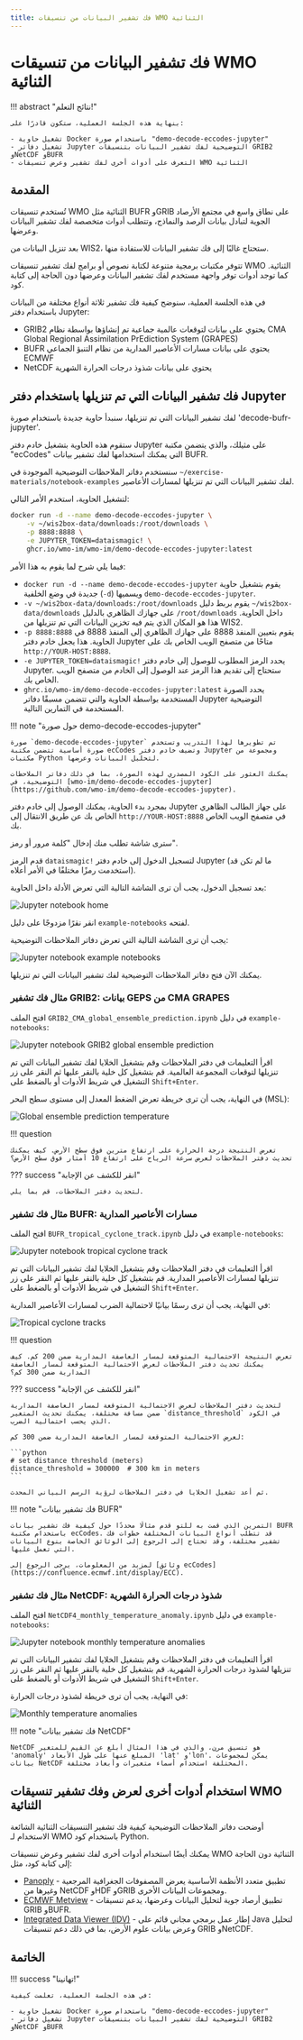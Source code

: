 ```yaml
---
title: فك تشفير البيانات من تنسيقات WMO الثنائية
---
```


# فك تشفير البيانات من تنسيقات WMO الثنائية

!!! abstract "نتائج التعلم!"

    بنهاية هذه الجلسة العملية، ستكون قادرًا على:

    - تشغيل حاوية Docker باستخدام صورة "demo-decode-eccodes-jupyter"
    - تشغيل دفاتر Jupyter التوضيحية لفك تشفير البيانات بتنسيقات GRIB2 وNetCDF وBUFR
    - التعرف على أدوات أخرى لفك تشفير وعرض تنسيقات WMO الثنائية

## المقدمة

تُستخدم تنسيقات WMO الثنائية مثل BUFR وGRIB على نطاق واسع في مجتمع الأرصاد الجوية لتبادل بيانات الرصد والنماذج، وتتطلب أدوات متخصصة لفك تشفير البيانات وعرضها.

بعد تنزيل البيانات من WIS2، ستحتاج غالبًا إلى فك تشفير البيانات للاستفادة منها.

تتوفر مكتبات برمجية متنوعة لكتابة نصوص أو برامج لفك تشفير تنسيقات WMO الثنائية. كما توجد أدوات توفر واجهة مستخدم لفك تشفير البيانات وعرضها دون الحاجة إلى كتابة كود.

في هذه الجلسة العملية، سنوضح كيفية فك تشفير ثلاثة أنواع مختلفة من البيانات باستخدام دفتر Jupyter:

- GRIB2 يحتوي على بيانات لتوقعات عالمية جماعية تم إنشاؤها بواسطة نظام CMA Global Regional Assimilation PrEdiction System (GRAPES)
- BUFR يحتوي على بيانات مسارات الأعاصير المدارية من نظام التنبؤ الجماعي ECMWF
- NetCDF يحتوي على بيانات شذوذ درجات الحرارة الشهرية

## فك تشفير البيانات التي تم تنزيلها باستخدام دفتر Jupyter

لفك تشفير البيانات التي تم تنزيلها، سنبدأ حاوية جديدة باستخدام صورة 'decode-bufr-jupyter'.

ستقوم هذه الحاوية بتشغيل خادم دفتر Jupyter على مثيلك، والذي يتضمن مكتبة "ecCodes" التي يمكنك استخدامها لفك تشفير بيانات BUFR.

سنستخدم دفاتر الملاحظات التوضيحية الموجودة في `~/exercise-materials/notebook-examples` لفك تشفير البيانات التي تم تنزيلها لمسارات الأعاصير.

لتشغيل الحاوية، استخدم الأمر التالي:

```bash
docker run -d --name demo-decode-eccodes-jupyter \
    -v ~/wis2box-data/downloads:/root/downloads \
    -p 8888:8888 \
    -e JUPYTER_TOKEN=dataismagic! \
    ghcr.io/wmo-im/wmo-im/demo-decode-eccodes-jupyter:latest
```

فيما يلي شرح لما يقوم به هذا الأمر:

- `docker run -d --name demo-decode-eccodes-jupyter` يقوم بتشغيل حاوية جديدة في وضع الخلفية (`-d`) ويسميها `demo-decode-eccodes-jupyter`.
- `-v ~/wis2box-data/downloads:/root/downloads` يقوم بربط دليل `~/wis2box-data/downloads` على جهازك الظاهري بالدليل `/root/downloads` داخل الحاوية. هذا هو المكان الذي يتم فيه تخزين البيانات التي تم تنزيلها من WIS2.
- `-p 8888:8888` يقوم بتعيين المنفذ 8888 على جهازك الظاهري إلى المنفذ 8888 في الحاوية. هذا يجعل خادم دفتر Jupyter متاحًا من متصفح الويب الخاص بك على `http://YOUR-HOST:8888`.
- `-e JUPYTER_TOKEN=dataismagic!` يحدد الرمز المطلوب للوصول إلى خادم دفتر Jupyter. ستحتاج إلى تقديم هذا الرمز عند الوصول إلى الخادم من متصفح الويب الخاص بك.
- `ghrc.io/wmo-im/demo-decode-eccodes-jupyter:latest` يحدد الصورة المستخدمة بواسطة الحاوية والتي تتضمن مسبقًا دفاتر Jupyter التوضيحية المستخدمة في التمارين التالية.

!!! note "حول صورة demo-decode-eccodes-jupyter"

    صورة `demo-decode-eccodes-jupyter` تم تطويرها لهذا التدريب وتستخدم صورة أساسية تتضمن مكتبة ecCodes وتضيف خادم دفتر Jupyter ومجموعة من مكتبات Python لتحليل البيانات وعرضها.

    يمكنك العثور على الكود المصدري لهذه الصورة، بما في ذلك دفاتر الملاحظات التوضيحية، في [wmo-im/demo-decode-eccodes-jupyter](https://github.com/wmo-im/demo-decode-eccodes-jupyter).

بمجرد بدء الحاوية، يمكنك الوصول إلى خادم دفتر Jupyter على جهاز الطالب الظاهري الخاص بك عن طريق الانتقال إلى `http://YOUR-HOST:8888` في متصفح الويب الخاص بك.

سترى شاشة تطلب منك إدخال "كلمة مرور أو رمز".

قدم الرمز `dataismagic!` لتسجيل الدخول إلى خادم دفتر Jupyter (ما لم تكن قد استخدمت رمزًا مختلفًا في الأمر أعلاه).

بعد تسجيل الدخول، يجب أن ترى الشاشة التالية التي تعرض الأدلة داخل الحاوية:

![Jupyter notebook home](../assets/img/jupyter-files-screen1.png)

انقر نقرًا مزدوجًا على دليل `example-notebooks` لفتحه.

يجب أن ترى الشاشة التالية التي تعرض دفاتر الملاحظات التوضيحية:

![Jupyter notebook example notebooks](../assets/img/jupyter-files-screen2.png)

يمكنك الآن فتح دفاتر الملاحظات التوضيحية لفك تشفير البيانات التي تم تنزيلها.

### مثال فك تشفير GRIB2: بيانات GEPS من CMA GRAPES

افتح الملف `GRIB2_CMA_global_ensemble_prediction.ipynb` في دليل `example-notebooks`:

![Jupyter notebook GRIB2 global ensemble prediction](../assets/img/jupyter-grib2-global-ensemble-prediction.png)

اقرأ التعليمات في دفتر الملاحظات وقم بتشغيل الخلايا لفك تشفير البيانات التي تم تنزيلها لتوقعات المجموعة العالمية. قم بتشغيل كل خلية بالنقر عليها ثم النقر على زر التشغيل في شريط الأدوات أو بالضغط على `Shift+Enter`.

في النهاية، يجب أن ترى خريطة تعرض الضغط المعدل إلى مستوى سطح البحر (MSL):

![Global ensemble prediction temperature](../assets/img/grib2-global-ensemble-prediction-map.png)

!!! question 

    تعرض النتيجة درجة الحرارة على ارتفاع مترين فوق سطح الأرض. كيف يمكنك تحديث دفتر الملاحظات لعرض سرعة الرياح على ارتفاع 10 أمتار فوق سطح الأرض؟

??? success "انقر للكشف عن الإجابة"

    لتحديث دفتر الملاحظات، قم بما يلي.

### مثال فك تشفير BUFR: مسارات الأعاصير المدارية

افتح الملف `BUFR_tropical_cyclone_track.ipynb` في دليل `example-notebooks`:

![Jupyter notebook tropical cyclone track](../assets/img/jupyter-tropical-cyclone-track.png)

اقرأ التعليمات في دفتر الملاحظات وقم بتشغيل الخلايا لفك تشفير البيانات التي تم تنزيلها لمسارات الأعاصير المدارية. قم بتشغيل كل خلية بالنقر عليها ثم النقر على زر التشغيل في شريط الأدوات أو بالضغط على `Shift+Enter`.

في النهاية، يجب أن ترى رسمًا بيانيًا لاحتمالية الضرب لمسارات الأعاصير المدارية:

![Tropical cyclone tracks](../assets/img/tropical-cyclone-track-map.png)

!!! question 

    تعرض النتيجة الاحتمالية المتوقعة لمسار العاصفة المدارية ضمن 200 كم. كيف يمكنك تحديث دفتر الملاحظات لعرض الاحتمالية المتوقعة لمسار العاصفة المدارية ضمن 300 كم؟

??? success "انقر للكشف عن الإجابة"

    لتحديث دفتر الملاحظات لعرض الاحتمالية المتوقعة لمسار العاصفة المدارية ضمن مسافة مختلفة، يمكنك تحديث المتغير `distance_threshold` في الكود الذي يحسب احتمالية الضرب.

    لعرض الاحتمالية المتوقعة لمسار العاصفة المدارية ضمن 300 كم:

    ```python
    # set distance threshold (meters)
    distance_threshold = 300000  # 300 km in meters
    ```

    ثم أعد تشغيل الخلايا في دفتر الملاحظات لرؤية الرسم البياني المحدث.

!!! note "فك تشفير بيانات BUFR"

    التمرين الذي قمت به للتو قدم مثالًا محددًا حول كيفية فك تشفير بيانات BUFR باستخدام مكتبة ecCodes. قد تتطلب أنواع البيانات المختلفة خطوات فك تشفير مختلفة، وقد تحتاج إلى الرجوع إلى الوثائق الخاصة بنوع البيانات التي تعمل عليها.

    لمزيد من المعلومات، يرجى الرجوع إلى [وثائق ecCodes](https://confluence.ecmwf.int/display/ECC).

### مثال فك تشفير NetCDF: شذوذ درجات الحرارة الشهرية

افتح الملف `NetCDF4_monthly_temperature_anomaly.ipynb` في دليل `example-notebooks`:

![Jupyter notebook monthly temperature anomalies](../assets/img/jupyter-netcdf4-monthly-temperature-anomalies.png)

اقرأ التعليمات في دفتر الملاحظات وقم بتشغيل الخلايا لفك تشفير البيانات التي تم تنزيلها لشذوذ درجات الحرارة الشهرية. قم بتشغيل كل خلية بالنقر عليها ثم النقر على زر التشغيل في شريط الأدوات أو بالضغط على `Shift+Enter`.

في النهاية، يجب أن ترى خريطة لشذوذ درجات الحرارة:

![Monthly temperature anomalies](../assets/img/netcdf4-monthly-temperature-anomalies-map.png)

!!! note "فك تشفير بيانات NetCDF"

    NetCDF هو تنسيق مرن، والذي في هذا المثال أبلغ عن القيم للمتغير 'anomaly' المبلغ عنها على طول الأبعاد 'lat' و'lon'. يمكن لمجموعات بيانات NetCDF المختلفة استخدام أسماء متغيرات وأبعاد مختلفة.

## استخدام أدوات أخرى لعرض وفك تشفير تنسيقات WMO الثنائية

أوضحت دفاتر الملاحظات التوضيحية كيفية فك تشفير التنسيقات الثنائية الشائعة الاستخدام لـ WMO باستخدام كود Python.

يمكنك أيضًا استخدام أدوات أخرى لفك تشفير وعرض تنسيقات WMO الثنائية دون الحاجة إلى كتابة كود، مثل:

- [Panoply](https://www.giss.nasa.gov/tools/panoply/) - تطبيق متعدد الأنظمة الأساسية يعرض المصفوفات الجغرافية المرجعية وغيرها من NetCDF وHDF وGRIB ومجموعات البيانات الأخرى.
- [ECMWF Metview](https://confluence.ecmwf.int/display/METV/Metview) - تطبيق أرصاد جوية لتحليل البيانات وعرضها، يدعم تنسيقات GRIB وBUFR.
- [Integrated Data Viewer (IDV)](https://www.unidata.ucar.edu/software/idv/) - إطار عمل برمجي مجاني قائم على Java لتحليل وعرض بيانات علوم الأرض، بما في ذلك دعم تنسيقات GRIB وNetCDF.

## الخاتمة

!!! success "تهانينا!"

    في هذه الجلسة العملية، تعلمت كيفية:

    - تشغيل حاوية Docker باستخدام صورة "demo-decode-eccodes-jupyter"
    - تشغيل دفاتر Jupyter التوضيحية لفك تشفير البيانات بتنسيقات GRIB2 وNetCDF وBUFR